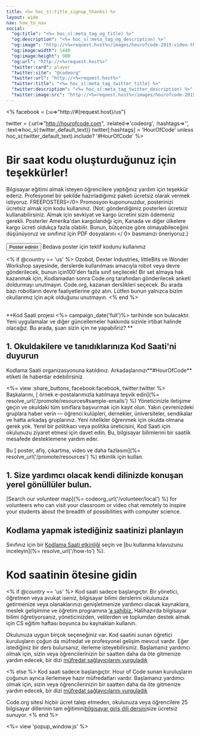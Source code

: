 ```yaml
---
title: <%= hoc_s(:title_signup_thanks) %>
layout: wide
nav: how_to_nav
social:
  "og:title": "<%= hoc_s(:meta_tag_og_title) %>"
  "og:description": "<%= hoc_s(:meta_tag_og_description) %>"
  "og:image": "http://<%=request.host%>/images/hourofcode-2015-video-thumbnail.png"
  "og:image:width": 1440
  "og:image:height": 900
  "og:url": "http://<%=request.host%>"
  "twitter:card": player
  "twitter:site": "@codeorg"
  "twitter:url": "http://<%=request.host%>"
  "twitter:title": "<%= hoc_s(:meta_tag_twitter_title) %>"
  "twitter:description": "<%= hoc_s(:meta_tag_twitter_description) %>"
  "twitter:image:src": "http://<%=request.host%>/images/hourofcode-2015-video-thumbnail.png"
---
```

<% facebook = {:u=>"http://#{request.host}/us"}

twitter = {:url=>"http://hourofcode.com", :related=>'codeorg', :hashtags=>'', :text=>hoc_s(:twitter_default_text)} twitter[:hashtags] = 'HourOfCode' unless hoc_s(:twitter_default_text).include? '#HourOfCode' %>

# Bir saat kodu oluşturduğunuz için teşekkürler!

Bilgisayar eğitimi almak isteyen öğrencilere yaptığınız yardım için teşekkür ederiz. Profesyonel bir şekilde hazırladığımız paketi ücretsiz olarak vermek istiyoruz. </strong>FREEPOSTERS</0> Promosyon kuponunuzdur, posterinizi ücretsiz almak için kodu kullanınız. (Not: gönderdiğimiz posterleri ücretsiz kullanabilirsiniz. Almak için sevkiyat ve kargo ücretini sizin ödemeniz gerekli. Posterler Amerika'dan kargolandığı için, Kanada ve diğer ülkelere kargo ücreti oldukça fazla olabilir. Bunun, bütçenize göre olmayabileceğini düşünüyoruz ve sınıfınız için  PDF dosyalarını </ 0> basmanızı öneriyoruz.)   
<br /> [<button>Poster edinin</button>](https://store.code.org/products/code-org-posters-set-of-12) Bedava poster için teklif kodunu kullanınız</p> 

<% if @country == 'us' %> Ozobot, Dexter Industries, littleBits ve Wonder Workshop sayesinde, derslerde kullanılması amacıyla robot veya devre gönderilecek, bunun için100'den fazla sınıf seçilecek! Bir set almaya hak kazanmak için, Kodlamadan sonra Code.org tarafından gönderilecek anketi doldurmayı unutmayın. Code.org, kazanan derslikleri seçecek. Bu arada bazı robotların devre faaliyetlerine göz atın. Lütfen bunun yalnızca bizim okullarımız için açık olduğunu unutmayın. <% end %>

<br /> **Kod Saati projesi <%= campaign_date('full')%> tarihinde son bulacaktır. Yeni uygulamalar ve diğer güncellemeler hakkında sizinle irtibat halinde olacağız. Bu arada, şuan sizin için ne yapabiliriz? **

## 1. Okuldakilere ve tanıdıklarınıza Kod Saati'ni duyurun

Kodlama Saati organizasyonuna katıldınız. Arkadaşlarınızı**#HourOfCode** etiketi ile haberdar edebilirsiniz

<%= view :share_buttons, facebook:facebook, twitter:twitter %> <br /> Başkalarını, [ örnek e-postalarımızla katılmaya teşvik edin](%= resolve_url('/promote/resources#sample-emails') %) Yöneticinizle iletişime geçin ve okuldaki tüm sınıflara başvurmak için kayıt olun. Yakın çevrenizdeki gruplara haber verin — öğrenci kulüpleri, dernekler, üniversiteler, sendikalar ve hatta arkadaş gruplarınız. Yeni nitelikler öğrenmek için okulda olmana gerek yok. Yerel bir politikacı veya politika üreticisini, Kod Saati için okulunuzu ziyaret etmesi için davet edin. Bu, bilgisayar bilimlerini bir saatlik mesafede desteklemene yardım eder.

Bu [ poster, afiş, çıkartma, video ve daha fazlasını](%= resolve_url('/promote/resources') %) etkinlik için kullan.

## 1. Size yardımcı olacak kendi dilinizde konuşan yerel gönüllüler bulun.

[Search our volunteer map](%= codeorg_url('/volunteer/local') %) for volunteers who can visit your classroom or video chat remotely to inspire your students about the breadth of possibilities with computer science.

## Kodlama yapmak istediğiniz saatinizi planlayın

Sınıfınız için bir [Kodlama Saati etkinliği](https://hourofcode.com/learn) seçin ve [bu kullanma kılavuzunu inceleyin](%= resolve_url('/how-to') %).

# Kod saatinin ötesine gidin

<% if @country == 'us' %> Kod saati sadece başlangıçtır. Bir yönetici, öğretmen veya avukat iseniz, bilgisayar bilimi derslerini okulunuza getirmenize veya olanaklarınızı genişletmenize yardımcı olacak kaynaklara, meslek gelişimine ve öğretim programına [’a sahibiz.](https://code.org/yourschool) Halihazırda bilgisayar bilimi öğretiyorsanız, yöneticinizden, velilerden ve toplumdan destek almak için CS eğitim haftası boyunca bu kaynakları kullanın.

Okulunuza uygun birçok seçeneğiniz var. Kod saatini sunan öğretici kuruluşların çoğun da müfredat ve profesyonel gelişim mevcut vardır. Eğer istediğiniz bir ders bulursanız, ilerleme isteyebilirsiniz. Başlamanız yardımcı olmak için, sizin veya öğrencilerinizin bir saatten daha da öte gitmenize yardım edecek, bir dizi [müfredat sağlayıcılarını vurguladık](https://hourofcode.com/beyond)

<% else %> Kod saati sadece başlangıçtır. Hour of Code sunan kuruluşların çoğunun ayrıca ilerlemeye hazır müfredatları vardır. Başlamanız yardımcı olmak için, sizin veya öğrencilerinizin bir saatten daha da öte gitmenize yardım edecek, bir dizi [müfredat sağlayıcılarını vurguladık](https://hourofcode.com/beyond)

Code.org sitesi hiçbir ücret talep etmeden, okulunuza veya öğrencilere 25 bilgisayar dillerinin tam eğitimini[bilgisayar giriş dili dersini](https://code.org/educate/curriculum/cs-fundamentals-international)size ücretsiz sunuyor. <% end %>

<%= view 'popup_window.js' %>